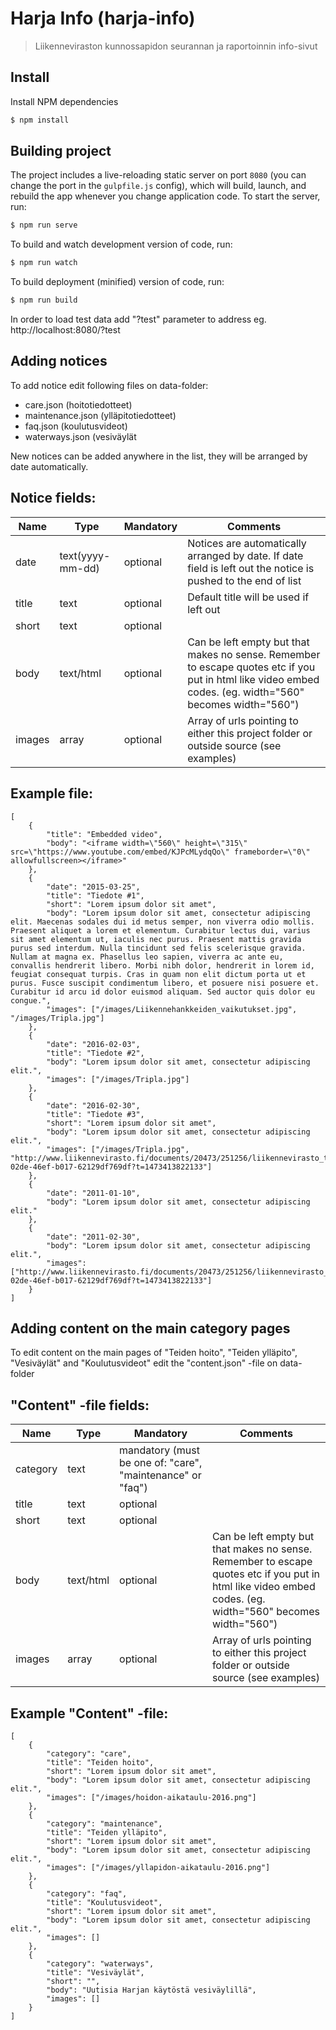 
# Harja Info (harja-info)

> Liikenneviraston kunnossapidon seurannan ja raportoinnin info-sivut

## Install

Install NPM dependencies

```bash
$ npm install
```

## Building project

The project includes a live-reloading static server on port `8080` (you can change the port in the `gulpfile.js` config), which will build, launch, and rebuild the app whenever you change application code. To start the server, run:

```bash
$ npm run serve
```

To build and watch development version of code, run:

```bash
$ npm run watch
```

To build deployment (minified) version of code, run:

```bash
$ npm run build
```

In order to load test data add "?test" parameter to address eg. http://localhost:8080/?test


## Adding notices

To add notice edit following files on data-folder:
- care.json (hoitotiedotteet)
- maintenance.json (ylläpitotiedotteet)
- faq.json  (koulutusvideot)
- waterways.json  (vesiväylät

New notices can be added anywhere in the list, they will be arranged by date automatically.


## Notice fields:

| Name   | Type             | Mandatory | Comments |
|--------|------------------|-----------|----------|
| date   | text(yyyy-mm-dd) | optional  | Notices are automatically arranged by date. If date field is left out the notice is pushed to the end of list |
| title  | text             | optional  | Default title will be used if left out |
| short  | text             | optional  | |
| body   | text/html        | optional  | Can be left empty but that makes no sense. Remember to escape quotes etc if you put in html like video embed codes. (eg. width="560" becomes width=\"560\") |
| images | array            | optional  | Array of urls pointing to either this project folder or outside source (see examples) |



## Example file:
```
[
	{
		"title": "Embedded video",
		"body": "<iframe width=\"560\" height=\"315\" src=\"https://www.youtube.com/embed/KJPcMLydqQo\" frameborder=\"0\" allowfullscreen></iframe>"
	},
	{
		"date": "2015-03-25",
		"title": "Tiedote #1",
		"short": "Lorem ipsum dolor sit amet",
		"body": "Lorem ipsum dolor sit amet, consectetur adipiscing elit. Maecenas sodales dui id metus semper, non viverra odio mollis. Praesent aliquet a lorem et elementum. Curabitur lectus dui, varius sit amet elementum ut, iaculis nec purus. Praesent mattis gravida purus sed interdum. Nulla tincidunt sed felis scelerisque gravida. Nullam at magna ex. Phasellus leo sapien, viverra ac ante eu, convallis hendrerit libero. Morbi nibh dolor, hendrerit in lorem id, feugiat consequat turpis. Cras in quam non elit dictum porta ut et purus. Fusce suscipit condimentum libero, et posuere nisi posuere et. Curabitur id arcu id dolor euismod aliquam. Sed auctor quis dolor eu congue.",
		"images": ["/images/Liikennehankkeiden_vaikutukset.jpg", "/images/Tripla.jpg"]
	},
	{
		"date": "2016-02-03",
		"title": "Tiedote #2",
		"body": "Lorem ipsum dolor sit amet, consectetur adipiscing elit.",
		"images": ["/images/Tripla.jpg"]
	},
	{
		"date": "2016-02-30",
		"title": "Tiedote #3",
		"short": "Lorem ipsum dolor sit amet",
		"body": "Lorem ipsum dolor sit amet, consectetur adipiscing elit.",
		"images": ["/images/Tripla.jpg", "http://www.liikennevirasto.fi/documents/20473/251256/liikennevirasto_turvalaitehankinnat_2_web.jpg/f0b8b3b4-02de-46ef-b017-62129df769df?t=1473413822133"]
	},
	{
		"date": "2011-01-10",
		"body": "Lorem ipsum dolor sit amet, consectetur adipiscing elit."
	},
	{
		"date": "2011-02-30",
		"body": "Lorem ipsum dolor sit amet, consectetur adipiscing elit.",
		"images": ["http://www.liikennevirasto.fi/documents/20473/251256/liikennevirasto_turvalaitehankinnat_2_web.jpg/f0b8b3b4-02de-46ef-b017-62129df769df?t=1473413822133"]
	}
]
```


## Adding content on the main category pages

To edit content on the main pages of "Teiden hoito", "Teiden ylläpito", "Vesiväylät" and "Koulutusvideot" edit the "content.json" -file on data-folder


## "Content" -file fields:

| Name     | Type      | Mandatory | Comments |
|----------|-----------|-----------|----------|
| category | text      | mandatory (must be one of: "care", "maintenance" or "faq") | |
| title    | text      | optional  | |
| short    | text      | optional  | |
| body     | text/html | optional  | Can be left empty but that makes no sense. Remember to escape quotes etc if you put in html like video embed codes. (eg. width="560" becomes width=\"560\") |
| images   | array     | optional  | Array of urls pointing to either this project folder or outside source (see examples) |


## Example "Content" -file:

```
[
	{
		"category": "care",
		"title": "Teiden hoito",
		"short": "Lorem ipsum dolor sit amet",
		"body": "Lorem ipsum dolor sit amet, consectetur adipiscing elit.",
		"images": ["/images/hoidon-aikataulu-2016.png"]
	},
	{
		"category": "maintenance",
		"title": "Teiden ylläpito",
		"short": "Lorem ipsum dolor sit amet",
		"body": "Lorem ipsum dolor sit amet, consectetur adipiscing elit.",
		"images": ["/images/yllapidon-aikataulu-2016.png"]
	},
	{
		"category": "faq",
		"title": "Koulutusvideot",
		"short": "Lorem ipsum dolor sit amet",
		"body": "Lorem ipsum dolor sit amet, consectetur adipiscing elit.",
		"images": []
	},
	{
		"category": "waterways",
		"title": "Vesiväylät",
		"short": "",
		"body": "Uutisia Harjan käytöstä vesiväylillä",
		"images": []
	}
]
```
